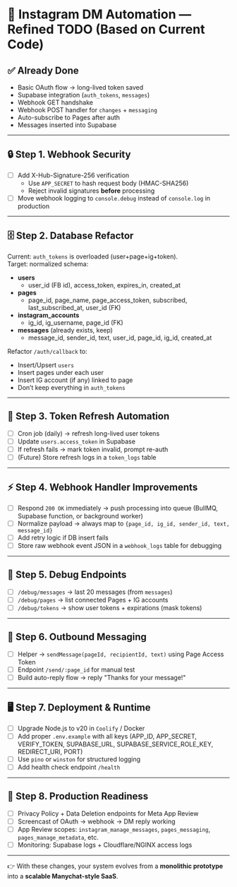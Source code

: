 # 🚀 Instagram DM Automation — Refined TODO (Based on Current Code)

## ✅ Already Done

- Basic OAuth flow → long-lived token saved
- Supabase integration (`auth_tokens`, `messages`)
- Webhook GET handshake
- Webhook POST handler for `changes` + `messaging`
- Auto-subscribe to Pages after auth
- Messages inserted into Supabase

---

## 🔒 Step 1. Webhook Security

- [ ] Add X-Hub-Signature-256 verification
  - Use `APP_SECRET` to hash request body (HMAC-SHA256)
  - Reject invalid signatures **before** processing
- [ ] Move webhook logging to `console.debug` instead of `console.log` in production

---

## 🗄️ Step 2. Database Refactor

Current: `auth_tokens` is overloaded (user+page+ig+token).  
Target: normalized schema:

- **users**
  - user_id (FB id), access_token, expires_in, created_at
- **pages**
  - page_id, page_name, page_access_token, subscribed, last_subscribed_at, user_id (FK)
- **instagram_accounts**
  - ig_id, ig_username, page_id (FK)
- **messages** (already exists, keep)
  - message_id, sender_id, text, user_id, page_id, ig_id, created_at

Refactor `/auth/callback` to:

- Insert/Upsert `users`
- Insert pages under each user
- Insert IG account (if any) linked to page
- Don’t keep everything in `auth_tokens`

---

## 🔄 Step 3. Token Refresh Automation

- [ ] Cron job (daily) → refresh long-lived user tokens
- [ ] Update `users.access_token` in Supabase
- [ ] If refresh fails → mark token invalid, prompt re-auth
- [ ] (Future) Store refresh logs in a `token_logs` table

---

## ⚡ Step 4. Webhook Handler Improvements

- [ ] Respond `200 OK` immediately → push processing into queue (BullMQ, Supabase function, or background worker)
- [ ] Normalize payload → always map to `{page_id, ig_id, sender_id, text, message_id}`
- [ ] Add retry logic if DB insert fails
- [ ] Store raw webhook event JSON in a `webhook_logs` table for debugging

---

## 🧪 Step 5. Debug Endpoints

- [ ] `/debug/messages` → last 20 messages (from `messages`)
- [ ] `/debug/pages` → list connected Pages + IG accounts
- [ ] `/debug/tokens` → show user tokens + expirations (mask tokens)

---

## 💬 Step 6. Outbound Messaging

- [ ] Helper → `sendMessage(pageId, recipientId, text)` using Page Access Token
- [ ] Endpoint `/send/:page_id` for manual test
- [ ] Build auto-reply flow → reply "Thanks for your message!"

---

## 🖥️ Step 7. Deployment & Runtime

- [ ] Upgrade Node.js to v20 in `Coolify` / Docker
- [ ] Add proper `.env.example` with all keys (APP_ID, APP_SECRET, VERIFY_TOKEN, SUPABASE_URL, SUPABASE_SERVICE_ROLE_KEY, REDIRECT_URI, PORT)
- [ ] Use `pino` or `winston` for structured logging
- [ ] Add health check endpoint `/health`

---

## 🎯 Step 8. Production Readiness

- [ ] Privacy Policy + Data Deletion endpoints for Meta App Review
- [ ] Screencast of OAuth → webhook → DM reply working
- [ ] App Review scopes: `instagram_manage_messages`, `pages_messaging`, `pages_manage_metadata`, etc.
- [ ] Monitoring: Supabase logs + Cloudflare/NGINX access logs

---

👉 With these changes, your system evolves from a **monolithic prototype** into a **scalable Manychat-style SaaS**.
